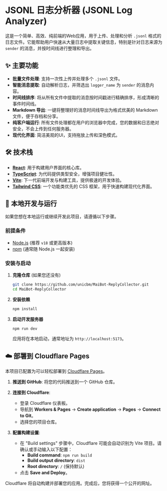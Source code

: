 
# JSONL 日志分析器 (JSONL Log Analyzer)

这是一个简单、高效、纯前端的Web应用，用于上传、处理和分析 `.jsonl` 格式的日志文件。它能帮助用户快速从大量日志中提取关键信息，特别是针对日志来源为 `sender` 的消息，并按时间线进行整理和导出。

<!-- 建议您部署后替换成应用的真实截图 -->
<!-- ![App Screenshot](path/to/your/screenshot.png) -->

## ✨ 主要功能

- **批量文件处理**: 支持一次性上传并处理多个 `.jsonl` 文件。
- **智能消息提取**: 自动解析日志，并筛选出 `logger_name` 为 `sender` 的消息内容。
- **时间线排序**: 将从所有文件中提取的消息按时间戳进行精确排序，形成清晰的事件时间线。
- **Markdown 导出**: 一键将整理好的消息时间线导出为格式优美的 Markdown 文件，便于存档和分享。
- **纯客户端运行**: 所有文件处理都在用户的浏览器中完成，您的数据和日志绝对安全，不会上传到任何服务器。
- **现代化界面**: 简洁美观的UI，支持拖放上传和深色模式。

## 🛠️ 技术栈

- **[React](https://react.dev/)**: 用于构建用户界面的核心库。
- **[TypeScript](https://www.typescriptlang.org/)**: 为代码提供类型安全，增强项目健壮性。
- **[Vite](https://vitejs.dev/)**: 下一代前端开发与构建工具，提供极速的开发体验。
- **[Tailwind CSS](https://tailwindcss.com/)**: 一个功能类优先的 CSS 框架，用于快速构建现代化界面。

## 🚀 本地开发与运行

如果您想在本地运行或继续开发此项目，请遵循以下步骤。

### 前提条件

- [Node.js](https://nodejs.org/) (推荐 `v18` 或更高版本)
- [npm](https://www.npmjs.com/) (通常随 Node.js 一起安装)

### 安装与启动

1.  **克隆仓库** (如果您还没有)
    ```bash
    git clone https://github.com/unicbm/MaiBot-ReplyCollector.git
    cd MaiBot-ReplyCollector
    ```

2.  **安装依赖**
    ```bash
    npm install
    ```

3.  **启动开发服务器**
    ```bash
    npm run dev
    ```
    应用将在本地启动，通常地址为 `http://localhost:5173`。

## ☁️ 部署到 Cloudflare Pages

本项目已配置为可以轻松部署到 [Cloudflare Pages](https://pages.cloudflare.com/)。

1.  **推送到 GitHub**: 将您的代码推送到一个 GitHub 仓库。

2.  **连接到 Cloudflare**:
    - 登录 Cloudflare 仪表板。
    - 导航到 **Workers & Pages** -> **Create application** -> **Pages** -> **Connect to Git**。
    - 选择您的项目仓库。

3.  **配置构建设置**:
    - 在 "Build settings" 步骤中，Cloudflare 可能会自动识别为 Vite 项目。请确认或手动输入以下配置：
      - **Build command**: `npm run build`
      - **Build output directory**: `dist`
      - **Root directory**: `/` (保持默认)
    - 点击 **Save and Deploy**。

Cloudflare 将自动构建并部署您的应用。完成后，您将获得一个公开的网址。